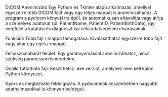DICOM Anonimizáló
Egy Python és Tkinter alapú alkalmazás, amellyel egyszerre több DICOM fájlt vagy egy teljes mappát is anonimizálhatsz. A program a pydicom könyvtárra épül, és automatikusan eltávolítja vagy átírja a személyes adatokat (pl. PatientName, PatientID, PatientBirthDate), így megfelel a kutatási és diagnosztikai célú adatvédelem elvárásainak.

Funkciók
Több fájl / mappa támogatása: Kiválaszthatsz egyszerre több fájlt vagy akár egy egész mappát.

Felhasználóbarát felület: Egy gombnyomással anonimizálhatsz, nincs szükség parancssori ismeretekre.

Önálló futtatható fájl: Készíthetsz .exe verziót, amelyhez nem kell külön Python környezet.

Gyors és megbízható feldolgozás: A pydicomnak köszönhetően nagyobb adathalmazokkal is könnyen boldogul.
